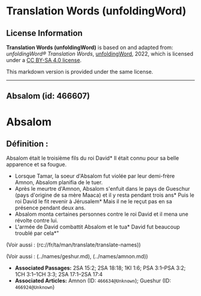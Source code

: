 # Translation Words (unfoldingWord)

## License Information

**Translation Words (unfoldingWord)** is based on and adapted from: _unfoldingWord® Translation Words_, [unfoldingWord](https://unfoldingword.org/utw), 2022, which is licensed under a [CC BY-SA 4.0 license](https://creativecommons.org/licenses/by-sa/4.0/legalcode.en).

This markdown version is provided under the same license.



--------------------------------

## Absalom (id: 466607)

Absalom
=======

Définition :
------------

Absalom était le troisième fils du roi David\* Il était connu pour sa belle apparence et sa fougue.

* Lorsque Tamar, la soeur d'Absalom fut violée par leur demi\-frère Amnon, Absalom planifia de le tuer.
* Après le meurtre d'Amnon, Absalom s'enfuit dans le pays de Gueschur (pays d'origine de sa mère Maaca) et il y resta pendant trois ans\* Puis le roi David le fit revenir à Jérusalem\* Mais il ne le reçut pas en sa présence pendant deux ans.
* Absalom monta certaines personnes contre le roi David et il mena une révolte contre lui.
* L'armée de David combattit Absalom et le tua\* David fut beaucoup troublé par cela\*"

(Voir aussi : (rc://fr/ta/man/translate/translate\-names))

(Voir aussi : (../names/geshur.md), (../names/amnon.md))

* **Associated Passages:** 2SA 15:2; 2SA 18:18; 1KI 1:6; PSA 3:1–PSA 3:2; 1CH 3:1–1CH 3:3; 2SA 17:1–2SA 17:4
* **Associated Articles:** Amnon (ID: `466634@Unknown`); Gueshur (ID: `466924@Unknown`)

